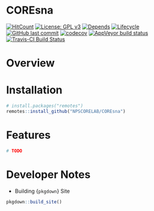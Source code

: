 
<!-- README.Rmd generates README.md. -->

# COREsna

<!-- <a href=""> <img src="man/figures/corelogo.png" align="right"  height="27%" width="27%" href="https://github.com/NPSCORELAB/COREsna"/> </a> -->

<!-- badges: start -->

[![HitCount](http://hits.dwyl.io/NPSCORELAB/COREsna.svg)](http://hits.dwyl.io/NPSCORELAB/COREsna)
[![License: GPL
v3](https://img.shields.io/badge/License-GPLv3-blue.svg)](https://www.gnu.org/licenses/gpl-3.0)
[![Depends](https://img.shields.io/badge/Depends-GNU_R%3E=3.2-blue.svg)](https://www.r-project.org/)
[![Lifecycle](https://img.shields.io/badge/lifecycle-experimental-orange.svg)](https://www.tidyverse.org/lifecycle/#experimental)
[![GitHub last
commit](https://img.shields.io/github/last-commit/NPSCORELAB/COREsna.svg)](https://github.com/NPSCORELAB/COREsna/commits/master)
[![codecov](https://codecov.io/gh/NPSCORELAB/COREsna/branch/master/graph/badge.svg)](https://codecov.io/gh/NPSCORELAB/COREsna)
[![AppVeyor build
status](https://ci.appveyor.com/api/projects/status/github/NPSCORELAB/COREsna?branch=master&svg=true)](https://ci.appveyor.com/project/knapply/COREsna)
[![Travis-CI Build
Status](https://travis-ci.org/NPSCORELAB/COREsna.svg?branch=master)](https://travis-ci.org/NPSCORELAB/COREsna)
<!-- badges: end -->

# Overview

# Installation

``` r
# install.packages("remotes")
remotes::install_github("NPSCORELAB/COREsna")
```

# Features

``` r
# TODO
```

# Developer Notes

  - Building {`pkgdown`} Site

<!-- end list -->

``` r
pkgdown::build_site()
```
